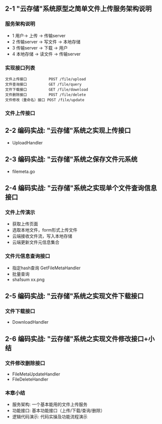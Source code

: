 ## 2-1 "云存储"系统原型之简单文件上传服务架构说明
### 服务架构说明
- 1 用户-> 上传 -> 传输server
- 2 传输server -> 写文件 -> 本地存储
- 3 传输server -> 下载 -> 用户
- 4 本地存储 -> 读文件 -> 传输server

### 实现接口列表
```
文件上传接口          POST /file/upload
文件查询接口          GET /file/query
文件下载接口          GET /file/download
文件删除接口          POST /file/delete
文件修改（重命名）接口 POST /file/update
```
### 文件上传接口


## 2-2 编码实战: "云存储"系统之实现上传接口
- UploadHandler

## 2-3 编码实战: "云存储"系统之保存文件元系统
- filemeta.go


## 2-4 编码实战: "云存储"系统之实现单个文件查询信息接口
### 文件上传演示
- 获取上传页面
- 选取本地文件，form形式上传文件
- 云端接收文件流，写入本地存储
- 云端更新文件元信息集合

### 文件元信息查询接口
- 指定hash查询 GetFileMetaHandler
- 批量查询
- sha1sum xx.png


## 2-5 编码实战: "云存储"系统之实现文件下载接口
### 文件下载接口
- DownloadHandler

## 2-6 编码实战: "云存储"系统之实现文件修改接口+小结
### 文件修改删除接口
- FileMetaUpdateHandler
- FileDeleteHandler
### 本章小结
- 服务架构: 一个基本能用的文件上传服务
- 功能接口: 基本功能接口（上传/下载/查询/删除）
- 逻辑代码演示: 代码实操及功能流程演示